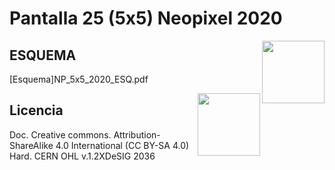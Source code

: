# Pantalla 25 (5x5) Neopixel 2020

<img src="NP_5x5_2020.png" width="100" align="right">

## ESQUEMA
[Esquema]NP_5x5_2020_ESQ.pdf

<img src="NP_5x5_2020_ECHIDNA.png" width="100" align="right">

## Licencia
Doc. Creative commons. Attribution-ShareAlike 4.0 International (CC BY-SA 4.0) Hard. CERN OHL v.1.2XDeSIG 2036
